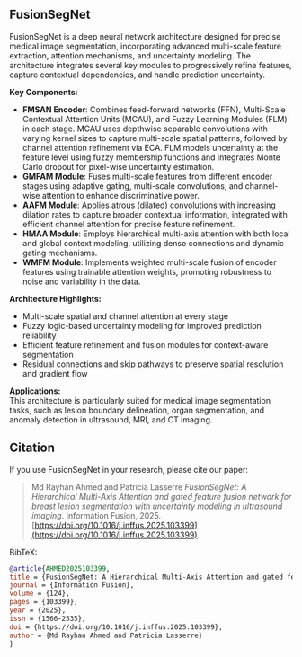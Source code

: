 ## FusionSegNet ##
FusionSegNet is a deep neural network architecture designed for precise medical image segmentation, incorporating advanced multi-scale feature extraction, attention mechanisms, and uncertainty modeling. The architecture integrates several key modules to progressively refine features, capture contextual dependencies, and handle prediction uncertainty.

**Key Components:**
- **FMSAN Encoder**: Combines feed-forward networks (FFN), Multi-Scale Contextual Attention Units (MCAU), and Fuzzy Learning Modules (FLM) in each stage. MCAU uses depthwise separable convolutions with varying kernel sizes to capture multi-scale spatial patterns, followed by channel attention refinement via ECA. FLM models uncertainty at the feature level using fuzzy membership functions and integrates Monte Carlo dropout for pixel-wise uncertainty estimation.  
- **GMFAM Module**: Fuses multi-scale features from different encoder stages using adaptive gating, multi-scale convolutions, and channel-wise attention to enhance discriminative power.  
- **AAFM Module**: Applies atrous (dilated) convolutions with increasing dilation rates to capture broader contextual information, integrated with efficient channel attention for precise feature refinement.  
- **HMAA Module**: Employs hierarchical multi-axis attention with both local and global context modeling, utilizing dense connections and dynamic gating mechanisms.  
- **WMFM Module**: Implements weighted multi-scale fusion of encoder features using trainable attention weights, promoting robustness to noise and variability in the data.  

**Architecture Highlights:**
- Multi-scale spatial and channel attention at every stage  
- Fuzzy logic-based uncertainty modeling for improved prediction reliability  
- Efficient feature refinement and fusion modules for context-aware segmentation  
- Residual connections and skip pathways to preserve spatial resolution and gradient flow  

**Applications:**  
This architecture is particularly suited for medical image segmentation tasks, such as lesion boundary delineation, organ segmentation, and anomaly detection in ultrasound, MRI, and CT imaging.

## Citation ##

If you use FusionSegNet in your research, please cite our paper:

> Md Rayhan Ahmed and Patricia Lasserre *FusionSegNet: A Hierarchical Multi-Axis Attention and gated feature fusion network for breast lesion segmentation with uncertainty modeling in ultrasound imaging*. Information Fusion, 2025. [https://doi.org/10.1016/j.inffus.2025.103399](https://doi.org/10.1016/j.inffus.2025.103399)

BibTeX:
```bibtex
@article{AHMED2025103399,
title = {FusionSegNet: A Hierarchical Multi-Axis Attention and gated feature fusion network for breast lesion segmentation with uncertainty modeling in ultrasound imaging},
journal = {Information Fusion},
volume = {124},
pages = {103399},
year = {2025},
issn = {1566-2535},
doi = {https://doi.org/10.1016/j.inffus.2025.103399},
author = {Md Rayhan Ahmed and Patricia Lasserre}
}
